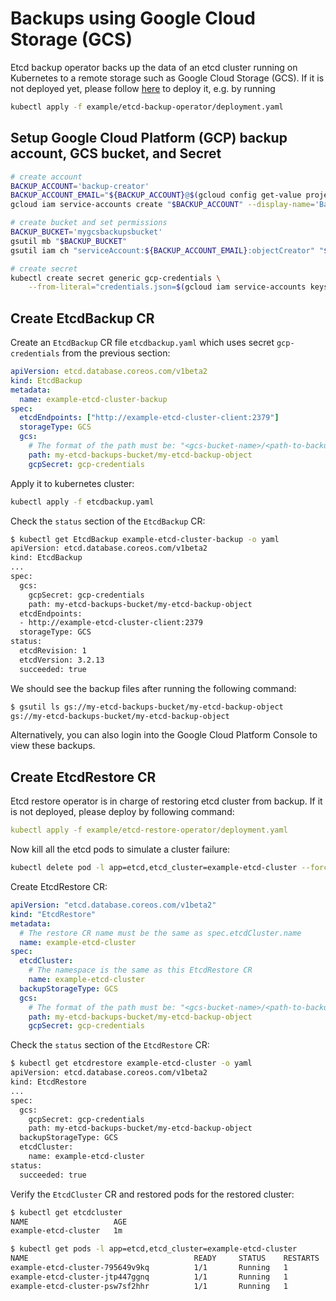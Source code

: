 # Backups using Google Cloud Storage (GCS)

Etcd backup operator backs up the data of an etcd cluster running on Kubernetes to a remote storage such as Google Cloud Storage (GCS). If it is not deployed yet, please follow [here](walkthrough/backup-operator.md#deploy-etcd-backup-operator) to deploy it, e.g. by running

```sh
kubectl apply -f example/etcd-backup-operator/deployment.yaml
```

## Setup Google Cloud Platform (GCP) backup account, GCS bucket, and Secret

  ```bash
  # create account
  BACKUP_ACCOUNT='backup-creator'
  BACKUP_ACCOUNT_EMAIL="${BACKUP_ACCOUNT}@$(gcloud config get-value project).iam.gserviceaccount.com"
  gcloud iam service-accounts create "$BACKUP_ACCOUNT" --display-name='Backup creator service account'

  # create bucket and set permissions
  BACKUP_BUCKET='mygcsbackupsbucket'
  gsutil mb "$BACKUP_BUCKET"
  gsutil iam ch "serviceAccount:${BACKUP_ACCOUNT_EMAIL}:objectCreator" "$BACKUP_BUCKET"

  # create secret
  kubectl create secret generic gcp-credentials \
      --from-literal="credentials.json=$(gcloud iam service-accounts keys create - --iam-account="$BACKUP_ACCOUNT_EMAIL")"
  ```

## Create EtcdBackup CR

Create an `EtcdBackup` CR file `etcdbackup.yaml` which uses secret `gcp-credentials` from the previous section:

```yaml
apiVersion: etcd.database.coreos.com/v1beta2
kind: EtcdBackup
metadata:
  name: example-etcd-cluster-backup
spec:
  etcdEndpoints: ["http://example-etcd-cluster-client:2379"]
  storageType: GCS
  gcs:
    # The format of the path must be: "<gcs-bucket-name>/<path-to-backup-object>"
    path: my-etcd-backups-bucket/my-etcd-backup-object
    gcpSecret: gcp-credentials
```

Apply it to kubernetes cluster:

```sh
kubectl apply -f etcdbackup.yaml
```

Check the `status` section of the `EtcdBackup` CR:

```sh
$ kubectl get EtcdBackup example-etcd-cluster-backup -o yaml
apiVersion: etcd.database.coreos.com/v1beta2
kind: EtcdBackup
...
spec:
  gcs:
    gcpSecret: gcp-credentials
    path: my-etcd-backups-bucket/my-etcd-backup-object
  etcdEndpoints:
  - http://example-etcd-cluster-client:2379
  storageType: GCS
status:
  etcdRevision: 1
  etcdVersion: 3.2.13
  succeeded: true

```

We should see the backup files after running the following command:

```bash
$ gsutil ls gs://my-etcd-backups-bucket/my-etcd-backup-object
gs://my-etcd-backups-bucket/my-etcd-backup-object
```

Alternatively, you can also login into the Google Cloud Platform Console to view these backups.

## Create EtcdRestore CR

Etcd restore operator is in charge of restoring etcd cluster from backup. If it is not deployed, please deploy by following command:

```yaml
kubectl apply -f example/etcd-restore-operator/deployment.yaml
```

Now kill all the etcd pods to simulate a cluster failure:

```sh
kubectl delete pod -l app=etcd,etcd_cluster=example-etcd-cluster --force --grace-period=0
```

Create EtcdRestore CR:

```yaml
apiVersion: "etcd.database.coreos.com/v1beta2"
kind: "EtcdRestore"
metadata:
  # The restore CR name must be the same as spec.etcdCluster.name
  name: example-etcd-cluster
spec:
  etcdCluster:
    # The namespace is the same as this EtcdRestore CR
    name: example-etcd-cluster
  backupStorageType: GCS
  gcs:
    # The format of the path must be: "<gcs-bucket-name>/<path-to-backup-file>"
    path: my-etcd-backups-bucket/my-etcd-backup-object
    gcpSecret: gcp-credentials
```

Check the `status` section of the `EtcdRestore` CR:

```sh
$ kubectl get etcdrestore example-etcd-cluster -o yaml
apiVersion: etcd.database.coreos.com/v1beta2
kind: EtcdRestore
...
spec:
  gcs:
    gcpSecret: gcp-credentials
    path: my-etcd-backups-bucket/my-etcd-backup-object
  backupStorageType: GCS
  etcdCluster:
    name: example-etcd-cluster
status:
  succeeded: true
```

Verify the `EtcdCluster` CR and restored pods for the restored cluster:

```sh
$ kubectl get etcdcluster
NAME                   AGE
example-etcd-cluster   1m

$ kubectl get pods -l app=etcd,etcd_cluster=example-etcd-cluster
NAME                                     READY     STATUS    RESTARTS   AGE
example-etcd-cluster-795649v9kq          1/1       Running   1          3m
example-etcd-cluster-jtp447ggnq          1/1       Running   1          4m
example-etcd-cluster-psw7sf2hhr          1/1       Running   1          4m
```
